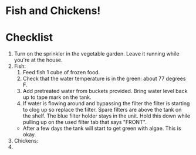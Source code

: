 # Fish and Chickens!

# Checklist

1. Turn on the sprinkler in the vegetable garden.  Leave it running while you're at the house.
2. Fish:
    1. Feed fish 1 cube of frozen food.
    2. Check that the water temperature is in the green: about 77 degrees F.
    3. Add pretreated water from buckets provided.  Bring water level back up to tape mark on the tank.
    4. If water is flowing around and bypassing the filter the filter is starting to clog up
       so replace the filter.  Spare filters are above the tank on the shelf.
       The blue filter holder stays in the unit.  Hold this down while pulling up
       on the used filter tab that says "FRONT".
    * After a few days the tank will start to get green with algae.  This is okay.
3. Chickens:
3.


